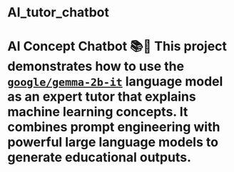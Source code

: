 # AI_tutor_chatbot
# AI Concept Chatbot 📚🤖  This project demonstrates how to use the [`google/gemma-2b-it`](https://huggingface.co/google/gemma-2b-it) language model as an expert tutor that explains machine learning concepts. It combines **prompt engineering** with powerful large language models to generate educational outputs.
